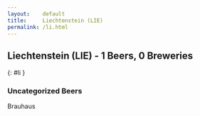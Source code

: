 ```yaml
---
layout:    default
title:     Liechtenstein (LIE)
permalink: /li.html
---
```


## Liechtenstein (LIE) - 1 Beers, 0 Breweries
{: #li }




### Uncategorized Beers

Brauhaus  



 
